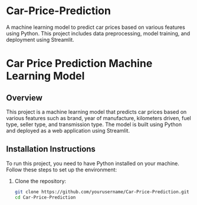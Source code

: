 # Car-Price-Prediction
A machine learning model to predict car prices based on various features using Python. This project includes data preprocessing, model training, and deployment using Streamlit.

# Car Price Prediction Machine Learning Model

## Overview
This project is a machine learning model that predicts car prices based on various features such as brand, year of manufacture, kilometers driven, fuel type, seller type, and transmission type. The model is built using Python and deployed as a web application using Streamlit.

## Installation Instructions
To run this project, you need to have Python installed on your machine. Follow these steps to set up the environment:

1. Clone the repository:
   ```bash
   git clone https://github.com/yourusername/Car-Price-Prediction.git
   cd Car-Price-Prediction
